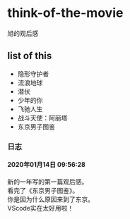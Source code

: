 # think-of-the-movie
旭的观后感

## list of this
* 隐形守护者
* 流浪地球
* 潜伏
* 少年的你
* 飞驰人生
* 战斗天使：阿丽塔
* 东京男子图鉴

### 日志
#### 2020年01月14日 09:56:28
新的一年写的第一篇观后感。  
看完了《东京男子图鉴》。  
你是因为什么原因来到了东京。  
VScode实在太好用啦！
